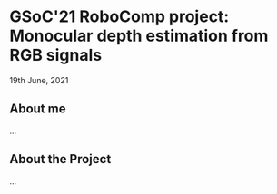 # GSoC'21 RoboComp project: Monocular depth estimation from RGB signals

19th June, 2021

## About me

...


## About the Project

...